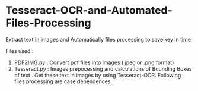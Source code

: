# Tesseract-OCR-and-Automated-Files-Processing
Extract text in images and Automatically files processing to save key in time

Files used : 
1. PDF2IMG.py : Convert pdf files into images (.jpeg or .png format)
2. Tesseract.py : Images prepocessing and calculations of Bounding Boxes of text .
                  Get these text in images by using Tesseract-OCR.
                  Following files processing are case dependences.
